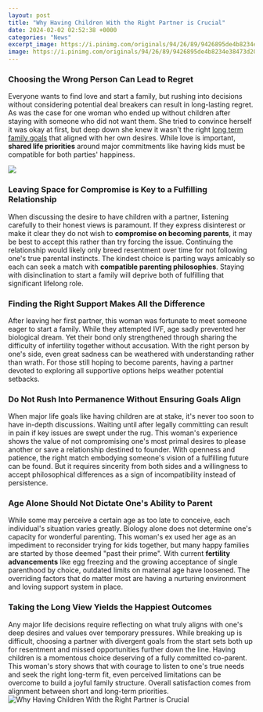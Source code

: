 ```yaml
---
layout: post
title: "Why Having Children With the Right Partner is Crucial"
date: 2024-02-02 02:52:38 +0000
categories: "News"
excerpt_image: https://i.pinimg.com/originals/94/26/89/9426895de4b8234e38473d207291abbb.jpg
image: https://i.pinimg.com/originals/94/26/89/9426895de4b8234e38473d207291abbb.jpg
---
```


### Choosing the Wrong Person Can Lead to Regret 
Everyone wants to find love and start a family, but rushing into decisions without considering potential deal breakers can result in long-lasting regret. As was the case for one woman who ended up without children after staying with someone who did not want them. She tried to convince herself it was okay at first, but deep down she knew it wasn't the right [long term family goals](https://store.fi.io.vn/xmas-light-shiba-inu-dog-design-matching-christmas-pajama-2) that aligned with her own desires. While love is important, **shared life priorities** around major commitments like having kids must be compatible for both parties' happiness.

![](https://www.nawesabi.com/wp-content/uploads/2018/12/signs-you-are-with-the-right-partner-2.jpg)
### Leaving Space for Compromise is Key to a Fulfilling Relationship 
When discussing the desire to have children with a partner, listening carefully to their honest views is paramount. If they express disinterest or make it clear they do not wish to **compromise on becoming parents**, it may be best to accept this rather than try forcing the issue. Continuing the relationship would likely only breed resentment over time for not following one's true parental instincts. The kindest choice is parting ways amicably so each can seek a match with **compatible parenting philosophies**. Staying with disinclination to start a family will deprive both of fulfilling that significant lifelong role. 
### Finding the Right Support Makes All the Difference
After leaving her first partner, this woman was fortunate to meet someone eager to start a family. While they attempted IVF, age sadly prevented her biological dream. Yet their bond only strengthened through sharing the difficulty of infertility together without accusation. With the right person by one's side, even great sadness can be weathered with understanding rather than wrath. For those still hoping to become parents, having a partner devoted to exploring all supportive options helps weather potential setbacks.
### Do Not Rush Into Permanence Without Ensuring Goals Align
When major life goals like having children are at stake, it's never too soon to have in-depth discussions. Waiting until after legally committing can result in pain if key issues are swept under the rug. This woman's experience shows the value of not compromising one's most primal desires to please another or save a relationship destined to founder. With openness and patience, the right match embodying someone's vision of a fulfilling future can be found. But it requires sincerity from both sides and a willingness to accept philosophical differences as a sign of incompatibility instead of persistence.
### Age Alone Should Not Dictate One's Ability to Parent 
While some may perceive a certain age as too late to conceive, each individual's situation varies greatly. Biology alone does not determine one's capacity for wonderful parenting. This woman's ex used her age as an impediment to reconsider trying for kids together, but many happy families are started by those deemed "past their prime". With current **fertility advancements** like egg freezing and the growing acceptance of single parenthood by choice, outdated limits on maternal age have loosened. The overriding factors that do matter most are having a nurturing environment and loving support system in place.
### Taking the Long View Yields the Happiest Outcomes
Any major life decisions require reflecting on what truly aligns with one's deep desires and values over temporary pressures. While breaking up is difficult, choosing a partner with divergent goals from the start sets both up for resentment and missed opportunities further down the line. Having children is a momentous choice deserving of a fully committed co-parent. This woman's story shows that with courage to listen to one's true needs and seek the right long-term fit, even perceived limitations can be overcome to build a joyful family structure. Overall satisfaction comes from alignment between short and long-term priorities.
![Why Having Children With the Right Partner is Crucial](https://i.pinimg.com/originals/94/26/89/9426895de4b8234e38473d207291abbb.jpg)
